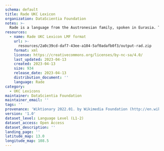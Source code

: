 ```yaml
---
schema: default
title: Rade UKC Lexicon
organization: DataScientia Foundation
notes: >-
  Rade is a language from the Austronesian family, spoken in Eurasia. The UKC Lexicon of Rade is represented as a lexico-semantic network. It consists of words, word senses, synsets, as well as sense-level and synset-level relationships.
resources:
  - name: Rade UKC Lexicon LMF format
    url: >-
      resources/2a0c39cd-daf7-43ee-a104-5af0adafb0f3/output-rad.zip
    format: xml
    license: https://creativecommons.org/licenses/by-nc-sa/4.0/
    last_updated: 2023-04-13
    created: 2023-04-13
    size: 934
    release_date: 2023-04-13
    distribution_document: ''
    language: Rade
category:
  - UKC Lexicons
maintainer: DataScientia Foundation
maintainer_email: ''
tags: ''
provenance: 'Wiktionary 2022.01. by Wikimedia Foundation (http://en.wiktionary.org); Princeton WordNet 2.1 by Princeton University (https://wordnet.princeton.edu)'
version: '1.0'
dataset_level: Language Level (L1-2)
dataset_access: Open Access
dataset_description: ''
landing_page: ''
latitude_map: 13.0
longitude_map: 108.5
---
```

